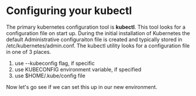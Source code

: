 # Configuring your kubectl

The primary kubernetes configuration tool is **kubectl**.  This tool looks for a configuration file on start up. During the initial installation of Kubernetes the default Administrative configuraiton file is created and typically stored in /etc/kubernetes/admin.conf. The kubectl utility looks for a configuration file in one of 3 places.

1. use --kubeconfig flag, if specific
1. use KUBECONFIG environment variable, if specified
1. use $HOME/.kube/config file

Now let's go see if we can set this up in our new environment.
